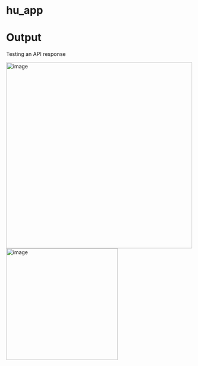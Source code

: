 # hu_app

# Output
Testing an API response

<img height="500" align="left" alt="image" src="https://user-images.githubusercontent.com/54685589/220048165-f44926e1-4159-44ab-98ac-d5f1541a6751.png">

<img height="300" align="left" alt="image" src="https://user-images.githubusercontent.com/54685589/220050126-091e9000-db4b-4d4f-97a6-641cef52316f.png">
